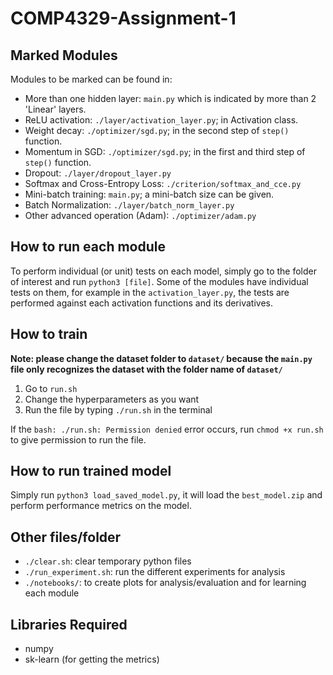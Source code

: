 # COMP4329-Assignment-1

## Marked Modules

Modules to be marked can be found in:
- More than one hidden layer: `main.py` which is indicated by more than 2 'Linear' layers.
- ReLU activation: `./layer/activation_layer.py`; in Activation class.
- Weight decay: `./optimizer/sgd.py`; in the second step of `step()` function.
- Momentum in SGD: `./optimizer/sgd.py`; in the first and third step of `step()` function.
- Dropout: `./layer/dropout_layer.py`
- Softmax and Cross-Entropy Loss: `./criterion/softmax_and_cce.py`
- Mini-batch training: `main.py`; a mini-batch size can be given.
- Batch Normalization: `./layer/batch_norm_layer.py`
- Other advanced operation (Adam): `./optimizer/adam.py`

## How to run each module

To perform individual (or unit) tests on each model, simply go to the folder of interest and run `python3 [file]`.
Some of the modules have individual tests on them, for example in the `activation_layer.py`, the tests are performed
against each activation functions and its derivatives.

## How to train

**Note: please change the dataset folder to `dataset/` because the `main.py` file only recognizes the dataset with the folder name of `dataset/`**

1. Go to `run.sh`
2. Change the hyperparameters as you want
3. Run the file by typing `./run.sh` in the terminal

If the `bash: ./run.sh: Permission denied` error occurs, run `chmod +x run.sh` to give permission to run the file.

## How to run trained model

Simply run `python3 load_saved_model.py`, it will load the `best_model.zip` and perform performance metrics on the model.

## Other files/folder

- `./clear.sh`: clear temporary python files
- `./run_experiment.sh`: run the different experiments for analysis
- `./notebooks/`: to create plots for analysis/evaluation and for learning each module

## Libraries Required

- numpy
- sk-learn (for getting the metrics)
